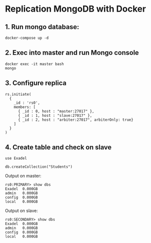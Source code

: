 # Replication MongoDB with Docker

## 1. Run mongo database:
```
docker-compose up -d
```

## 2. Exec into master and run Mongo console

```
docker exec -it master bash
mongo
```

## 3. Configure replica 
```
rs.initiate(
  {
    _id : 'rs0',
    members: [
      { _id : 0, host : "master:27017" },
      { _id : 1, host : "slave:27017" },
      { _id : 2, host : "arbiter:27017", arbiterOnly: true}
    ]
  }
)
```

## 4. Create table and check on slave
```
use Exadel

db.createCollection("Students")
```

Output on master:
```console
rs0:PRIMARY> show dbs
Exadel  0.000GB
admin   0.000GB
config  0.000GB
local   0.000GB
```

Output on slave:
```console
rs0:SECONDARY> show dbs
Exadel  0.000GB
admin   0.000GB
config  0.000GB
local   0.000GB
```

